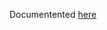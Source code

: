 Documentented [here](/docs/test_cases/performance/6_vm_live_migration_test/6_vm_live_migration_test.md)